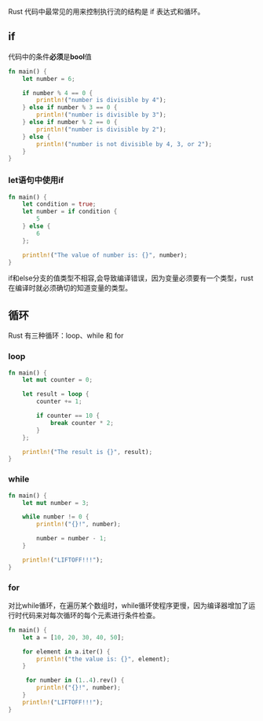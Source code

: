 Rust 代码中最常见的用来控制执行流的结构是 if 表达式和循环。

## if
代码中的条件**必须**是**bool**值
```rust
fn main() {
    let number = 6;

    if number % 4 == 0 {
        println!("number is divisible by 4");
    } else if number % 3 == 0 {
        println!("number is divisible by 3");
    } else if number % 2 == 0 {
        println!("number is divisible by 2");
    } else {
        println!("number is not divisible by 4, 3, or 2");
    }
}
```

### let语句中使用if
```rust
fn main() {
    let condition = true;
    let number = if condition {
        5
    } else {
        6
    };

    println!("The value of number is: {}", number);
}

```
if和else分支的值类型不相容,会导致编译错误，因为变量必须要有一个类型，rust在编译时就必须确切的知道变量的类型。

## 循环
Rust 有三种循环：loop、while 和 for

### loop
```rust
fn main() {
    let mut counter = 0;

    let result = loop {
        counter += 1;

        if counter == 10 {
            break counter * 2;
        }
    };

    println!("The result is {}", result);
}

```

### while
```rust
fn main() {
    let mut number = 3;

    while number != 0 {
        println!("{}!", number);

        number = number - 1;
    }

    println!("LIFTOFF!!!");
}

```

### for
对比while循环，在遍历某个数组时，while循环使程序更慢，因为编译器增加了运行时代码来对每次循环的每个元素进行条件检查。
```rust
fn main() {
    let a = [10, 20, 30, 40, 50];

    for element in a.iter() {
        println!("the value is: {}", element);
    }

     for number in (1..4).rev() {
        println!("{}!", number);
    }
    println!("LIFTOFF!!!");
}

```
